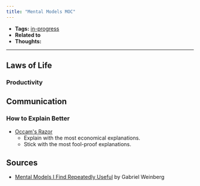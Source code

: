 ```yaml
---
title: "Mental Models MOC"
---
```


- **Tags:** [in-progress](notes/por/in-progress.md)
- **Related to**
- **Thoughts:**

---

## Laws of Life
### Productivity

## Communication
### How to Explain Better
- [Occam's Razor](notes/perdev/soft-skills/occam.md)
	- Explain with the most economical explanations.
	- Stick with the most fool-proof explanations.

## Sources
- [Mental Models I Find Repeatedly Useful](https://medium.com/@yegg/mental-models-i-find-repeatedly-useful-936f1cc405d) by Gabriel Weinberg